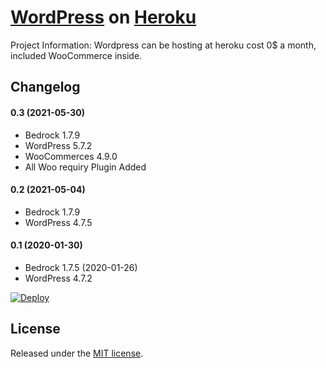 # [WordPress](https://wordpress.org/) on [Heroku](http://heroku.com)

Project Information:
Wordpress can be hosting at heroku cost 0$ a month, included WooCommerce inside.

## Changelog

#### 0.3 (2021-05-30)
* Bedrock 1.7.9
* WordPress 5.7.2
* WooCommerces 4.9.0
* All Woo requiry Plugin Added

#### 0.2 (2021-05-04)
* Bedrock 1.7.9
* WordPress 4.7.5

#### 0.1 (2020-01-30)
* Bedrock 1.7.5 (2020-01-26)
* WordPress 4.7.2

[![Deploy](https://www.herokucdn.com/deploy/button.png)](https://heroku.com/deploy?template=https://github.com/as-syariahbordir/wordpress-heroku)

## License

Released under the [MIT license](./LICENSE).

